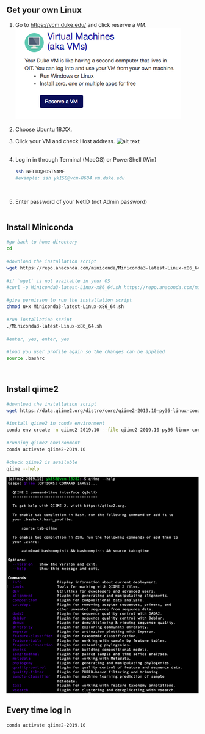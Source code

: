 Get your own Linux
------------------

1.  Go to <https://vcm.duke.edu/> and click reserve a VM.  
    ![alt text](./snapshots/DukeVM.png)

2.  Choose Ubuntu 18.XX.

3.  Click your VM and check Host address. ![alt
    text](./snapshots/VMhost.png)  
     

4.  Log in in through Terminal (MacOS) or PowerShell (Win)

    ``` bash
    ssh NETID@HOSTNAME
    #example: ssh yk158@vcm-8684.vm.duke.edu
    ```

     

5.  Enter password of your NetID (not Admin password)  
     

Install Miniconda
-----------------

``` bash
#go back to home directory
cd
    
#download the installation script 
wget https://repo.anaconda.com/miniconda/Miniconda3-latest-Linux-x86_64.sh
    
#if `wget` is not available in your OS
#curl -o Miniconda3-latest-Linux-x86_64.sh https://repo.anaconda.com/miniconda/Miniconda3-latest-Linux-x86_64.sh
    
#give permisson to run the installation script
chmod u+x Miniconda3-latest-Linux-x86_64.sh
    
#run installation script
./Miniconda3-latest-Linux-x86_64.sh
    
#enter, yes, enter, yes
    
#load you user profile again so the changes can be applied
source .bashrc
```

 

Install qiime2
--------------

``` bash
#download the installation script
wget https://data.qiime2.org/distro/core/qiime2-2019.10-py36-linux-conda.yml

#install qiime2 in conda environment
conda env create -n qiime2-2019.10 --file qiime2-2019.10-py36-linux-conda.yml #take ~5 minutes

#running qiime2 environment
conda activate qiime2-2019.10

#check qiime2 is available
qiime --help
```

![](./snapshots/qiime_help.png)

Every time log in
-----------------

``` bash
conda activate qiime2-2019.10
```
